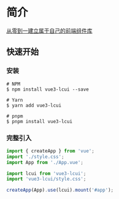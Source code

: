 <!--
 * @Author: changluo
 * @Description:
 * @LastEditors: luc19964 luochang@gopherasset.com
 * @Date: 2023-02-16 17:16:21
 * @LastEditTime: 2023-02-17 16:18:21
 * @FilePath: /lcui/packages/lcui/README.md
-->

# 简介

[从零到一建立属于自己的前端组件库](https://juejin.cn/post/7124487017588588574)

## 快速开始

### 安装

```shell
# NPM
$ npm install vue3-lcui --save

# Yarn
$ yarn add vue3-lcui

# pnpm
$ pnpm install vue3-lcui
```

### 完整引入

```ts
import { createApp } from 'vue';
import './style.css';
import App from './App.vue';

import lcui from 'vue3-lcui';
import 'vue3-lcui/style.css';

createApp(App).use(lcui).mount('#app');
```
